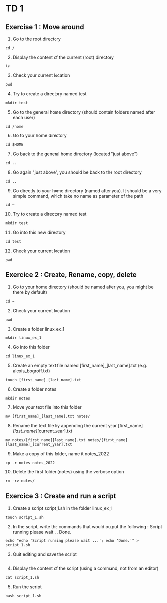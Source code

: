 # TD 1

## Exercise 1 : Move around
1. Go to the root directory
``` 
cd /
```

2.  Display the content of the current (root) directory

``` 
ls
```

3. Check your current location
``` 
pwd
```

4. Try to create a directory named test
``` 
mkdir test
```
5. Go to the general home directory (should contain folders named after
each user)
``` 
cd /home
```
6. Go to your home directory
``` 
cd $HOME
```
7. Go back to the general home directory (located "just above")
``` 
cd ..
```
8. Go again "just above", you should be back to the root directory
``` 
cd ..
```
9. Go directly to your home directory (named after you). It should be a
very simple command, which take no name as parameter of the path
``` 
cd ~
```
10. Try to create a directory named test
``` 
mkdir test
```
11. Go into this new directory
``` 
cd test
```
12. Check your current location
``` 
pwd
```

## Exercice 2 : Create, Rename, copy, delete

1. Go to your home directory (should be named after you, you might be
there by default)
``` 
cd ~
```
2. Check your current location
``` 
pwd
```
3. Create a folder linux_ex_1
``` 
mkdir linux_ex_1
```
4. Go into this folder
``` 
cd linux_ex_1
```
5. Create an empty text file named [first_name]_[last_name].txt (e.g. alexis_bogroff.txt)
``` 
touch [first_name]_[last_name].txt
```
6. Create a folder notes
``` 
mkdir notes
```
7. Move your text file into this folder
``` 
mv [first_name]_[last_name].txt notes/
```
8. Rename the text file by appending the current year [first_name]_[last_name]_[current_year].txt
``` 
mv notes/[first_name][last_name].txt notes/[first_name][last_name]_[current_year].txt
```
9. Make a copy of this folder, name it notes_2022
``` 
cp -r notes notes_2022
```
10. Delete the first folder (notes) using the verbose option
``` 
rm -rv notes/
```

## Exercice 3 : Create and run a script

1. Create a script script_1.sh in the folder linux_ex_1
``` 
touch script_1.sh
```
2. In the script, write the commands that would output the following :
Script running please wait ...
Done.
``` 
echo "echo 'Script running please wait ...'; echo 'Done.'" > script_1.sh
```
3. Quit editing and save the script
``` 

```
4. Display the content of the script (using a command, not from an editor)
``` 
cat script_1.sh
```
5. Run the script
``` 
bash script_1.sh
```
